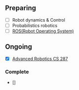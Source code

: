 ## Preparing
- [ ] Robot dynamics & Control
- [ ] Probabilistics robotics
- [ ] [ROS(Robot Operating System)]()

## Ongoing
- [x] [Advanced Robotics CS 287](https://github.com/Geonhee-LEE/control-robotics-machine-learning/tree/master/Modern%20Control)

### Complete
- []



<!--h2>

```diff
- red
+ green
! orange
# gray
```

</h2-->


